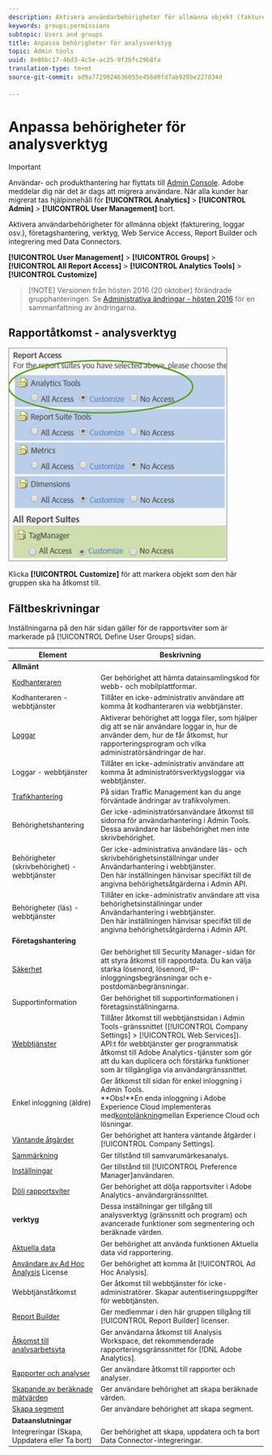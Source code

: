 ```yaml
---
description: Aktivera användarbehörigheter för allmänna objekt (fakturering, loggar osv.), företagshantering, verktyg, Web Service Access, Report Builder och integrering med Data Connectors.
keywords: groups;permissions
subtopic: Users and groups
title: Anpassa behörigheter för analysverktyg
topic: Admin tools
uuid: 8e86bc17-46d3-4c5e-ac25-9f3bfc29b8fa
translation-type: tm+mt
source-git-commit: ad9a7729924636055e456d0fd7ab928be227034d

---
```



# Anpassa behörigheter för analysverktyg

>[!IMPORTANT]
>
>Användar- och produkthantering har flyttats till [Admin Console](https://helpx.adobe.com/se/enterprise/using/admin-console.html). Adobe meddelar dig när det är dags att migrera användare. När alla kunder har migrerat tas hjälpinnehåll för **[!UICONTROL Analytics]** > **[!UICONTROL Admin]** > **[!UICONTROL User Management]** bort.

Aktivera användarbehörigheter för allmänna objekt (fakturering, loggar osv.), företagshantering, verktyg, Web Service Access, Report Builder och integrering med Data Connectors.

**[!UICONTROL User Management]** > **[!UICONTROL Groups]** > **[!UICONTROL All Report Access]** > **[!UICONTROL Analytics Tools]** > **[!UICONTROL Customize]**

>[!NOTE] Versionen från hösten 2016 (20 oktober) förändrade grupphanteringen. Se [Administrativa ändringar - hösten 2016](/help/admin/user-management2/c-user-management/permissions-changes.md) för en sammanfattning av ändringarna.

## Rapportåtkomst - analysverktyg

![](assets/report-access-analytics-tools.png)

Klicka **[!UICONTROL Customize]** för att markera objekt som den här gruppen ska ha åtkomst till.

## Fältbeskrivningar

Inställningarna på den här sidan gäller för de rapportsviter som är markerade på [!UICONTROL Define User Groups] sidan.

| Element | Beskrivning |
|--- |--- |
| **Allmänt** |  |
| [Kodhanteraren](/help/admin/admin/code-manager-admin.md) | Ger behörighet att hämta datainsamlingskod för webb- och mobilplattformar. |
| Kodhanteraren - webbtjänster | Tillåter en icke-administrativ användare att komma åt kodhanteraren via webbtjänster. |
| [Loggar](/help/admin/admin/logs.md) | Aktiverar behörighet att logga filer, som hjälper dig att se när användare loggar in, hur de använder dem, hur de får åtkomst, hur rapporteringsprogram och vilka administratörsändringar de har. |
| Loggar - webbtjänster | Tillåter en icke-administrativ användare att komma åt administratörsverktygsloggar via webbtjänster. |
| [Trafikhantering](/help/admin/c-traffic-management/traffic-management.md) | På sidan Traffic Management kan du ange förväntade ändringar av trafikvolymen. |
| Behörighetshantering | Ger icke-administratörsanvändare åtkomst till sidorna för användarhantering i Admin Tools. Dessa användare har läsbehörighet men inte skrivbehörighet. |
| Behörigheter (skrivbehörighet) - webbtjänster | Ger icke-administrativa användare läs- och skrivbehörighetsinställningar under Användarhantering i webbtjänster.<br>Den här inställningen hänvisar specifikt till de angivna behörighetsåtgärderna i Admin API. |
| Behörigheter (läs) - webbtjänster | Tillåter en icke-administrativ användare att visa behörighetsinställningar under Användarhantering i webbtjänster.<br>Den här inställningen hänvisar specifikt till de angivna behörighetsåtgärderna i Admin API. |
| **Företagshantering** |  |
| [Säkerhet](/help/admin/company/security-manager.md) | Ger behörighet till Security Manager-sidan för att styra åtkomst till rapportdata. Du kan välja starka lösenord, lösenord, IP-inloggningsbegränsningar och e-postdomänbegränsningar. |
| Supportinformation | Ger behörighet till supportinformationen i företagsinställningarna. |
| [Webbtjänster](/help/admin/company/web-services-admin.md) | Tillåter åtkomst till webbtjänstsidan i Admin Tools-gränssnittet ([!UICONTROL Company Settings] > [!UICONTROL Web Services]).<br>API:t för webbtjänster ger programmatisk åtkomst till Adobe Analytics-tjänster som gör att du kan duplicera och förstärka funktioner som är tillgängliga via användargränssnittet. |
| Enkel inloggning (äldre) | Ger åtkomst till sidan för enkel inloggning i Admin Tools.<br>**Obs!**En enda inloggning i Adobe Experience Cloud implementeras med[kontolänkning](https://docs.adobe.com/content/help/en/core-services/interface/manage-users-and-products/organizations.html)mellan Experience Cloud och lösningar. |
| [Väntande åtgärder](/help/admin/company/pending-actions-admin.md) | Ger behörighet att hantera väntande åtgärder i [!UICONTROL Company Settings]. |
| [Sammärkning](/help/admin/company/co-branding-admin.md) | Ger tillstånd till samvarumärkesanalys. |
| [Inställningar](/help/admin/admin/preferences-manager.md) | Ger tillstånd till [!UICONTROL Preference Manager]användaren. |
| [Dölj rapportsviter](/help/admin/company/c-hide-report-suites.md) | Ger behörighet att dölja rapportsviter i Adobe Analytics-användargränssnittet. |
| **verktyg** | Dessa inställningar ger tillgång till analysverktyg (gränssnitt och program) och avancerade funktioner som segmentering och beräknade värden. |
| [Aktuella data](https://docs.adobe.com/content/help/en/analytics/analyze/reports-analytics/current-data.html) | Ger behörighet att använda funktionen Aktuella data vid rapportering. |
| [Användare av Ad Hoc Analysis](https://docs.adobe.com/content/help/en/analytics/analyze/ad-hoc-analysis/adhoc-home.html) License | Ger behörighet att komma åt [!UICONTROL Ad Hoc Analysis]. |
| Webbtjänståtkomst | Ger åtkomst till webbtjänster för icke-administratörer. Skapar autentiseringsuppgifter för webbtjänsten. |
| [Report Builder](https://docs.adobe.com/content/help/en/analytics/analyze/report-builder/report-builder-setup/t-install-arb.html) | Ger medlemmar i den här gruppen tillgång till [!UICONTROL Report Builder] licenser. |
| [Åtkomst till analysarbetsyta](https://docs.adobe.com/content/help/en/analytics/analyze/analysis-workspace/home.html) | Ger användarna åtkomst till Analysis Workspace, det rekommenderade rapporteringsgränssnittet för [!DNL Adobe Analytics]. |
| [Rapporter och analyser](https://docs.adobe.com/content/help/en/analytics/landing/an-key-concepts.html) | Ger användare åtkomst till rapporter och analyser. |
| [Skapande av beräknade mätvärden](https://docs.adobe.com/content/help/en/analytics/components/calculated-metrics/cm-overview.html) | Ger användare behörighet att skapa beräknade värden. |
| [Skapa segment](https://docs.adobe.com/content/help/en/analytics/components/segmentation/seg-home.html) | Ger användare behörighet att skapa segment. |
| **Dataanslutningar** |  |
| Integreringar (Skapa, Uppdatera eller Ta bort) | Ger behörighet att skapa, uppdatera och ta bort Data Connector-integreringar. |
